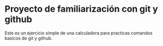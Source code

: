 # Proyecto de familiarización con git y github

Este es un ejercicio simple  de una calculadora para practicas comandos basicos de git y github.
